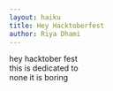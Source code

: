 ```yaml
---
layout: haiku
title: Hey Hacktoberfest
author: Riya Dhami
---
```


hey hacktober fest<br>
this is dedicated to<br>
none it is boring<br>